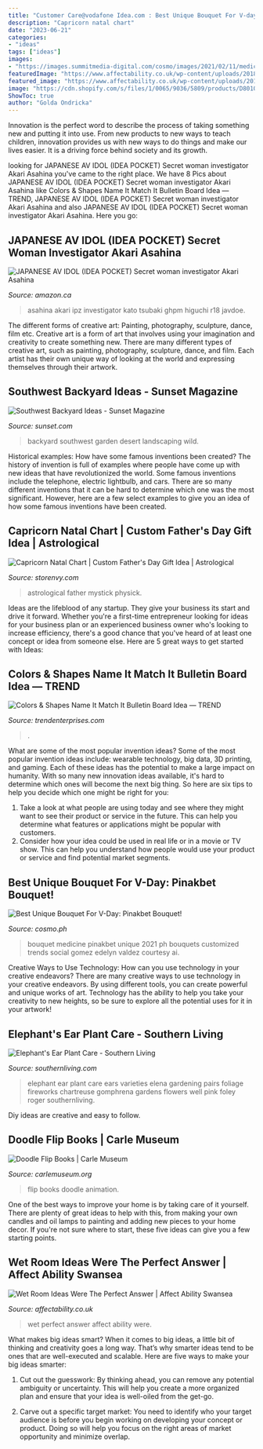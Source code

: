 ```yaml
---
title: "Customer Care@vodafone Idea.com : Best Unique Bouquet For V-day: Pinakbet Bouquet!"
description: "Capricorn natal chart"
date: "2023-06-21"
categories:
- "ideas"
tags: ["ideas"]
images:
- "https://images.summitmedia-digital.com/cosmo/images/2021/02/11/medicine-bouquet-1613002112.jpg"
featuredImage: "https://www.affectability.co.uk/wp-content/uploads/2018/10/Case-Study-7-9-e1540133316528.jpg"
featured_image: "https://www.affectability.co.uk/wp-content/uploads/2018/10/Case-Study-7-9-e1540133316528.jpg"
image: "https://cdn.shopify.com/s/files/1/0065/9036/5809/products/D8010-2-Colors-And-Shapes-Bulletin-Board-Idea_2034x1192.jpg?v=1585078329"
ShowToc: true
author: "Golda Ondricka"
---
```



Innovation is the perfect word to describe the process of taking something new and putting it into use. From new products to new ways to teach children, innovation provides us with new ways to do things and make our lives easier. It is a driving force behind society and its growth.

	

		
looking for JAPANESE AV IDOL (IDEA POCKET) Secret woman investigator Akari Asahina you've came to the right place. We have 8 Pics about JAPANESE AV IDOL (IDEA POCKET) Secret woman investigator Akari Asahina like Colors &amp; Shapes Name It Match It Bulletin Board Idea — TREND, JAPANESE AV IDOL (IDEA POCKET) Secret woman investigator Akari Asahina and also JAPANESE AV IDOL (IDEA POCKET) Secret woman investigator Akari Asahina. Here you go:
		
    
## JAPANESE AV IDOL (IDEA POCKET) Secret Woman Investigator Akari Asahina

<img loading=lazy src="https://images-na.ssl-images-amazon.com/images/I/910ZvAZhdfL._AC_SY741_.jpg" onerror="this.onerror=null;this.src='https://tse4.mm.bing.net/th?id=OIP.Tcy3GoBEtb-5-AXcL8t-LgHaKf&amp;pid=15.1';" alt="JAPANESE AV IDOL (IDEA POCKET) Secret woman investigator Akari Asahina">

_Source: amazon.ca_

>asahina akari ipz investigator kato tsubaki ghpm higuchi r18 javdoe. 

	

The different forms of creative art: Painting, photography, sculpture, dance, film etc.
Creative art is a form of art that involves using your imagination and creativity to create something new. There are many different types of creative art, such as painting, photography, sculpture, dance, and film. Each artist has their own unique way of looking at the world and expressing themselves through their artwork.

    
## Southwest Backyard Ideas - Sunset Magazine

<img loading=lazy src="https://img.sunset02.com/sites/default/files/styles/4_3_horizontal_inbody_900x506/public/image/2016/09/main/southwest-garden-getaway.jpg" onerror="this.onerror=null;this.src='https://tse1.mm.bing.net/th?id=OIP.nGspHaPyu6sSjpWJITtL3AHaEK&amp;pid=15.1';" alt="Southwest Backyard Ideas - Sunset Magazine">

_Source: sunset.com_

>backyard southwest garden desert landscaping wild. 

	

Historical examples: How have some famous inventions been created?
The history of invention is full of examples where people have come up with new ideas that have revolutionized the world. Some famous inventions include the telephone, electric lightbulb, and cars. There are so many different inventions that it can be hard to determine which one was the most significant. However, here are a few select examples to give you an idea of how some famous inventions have been created.

    
## Capricorn Natal Chart | Custom Father&#039;s Day Gift Idea | Astrological

<img loading=lazy src="http://d111vui60acwyt.cloudfront.net/product_photos/36100764/Capricorn_20hand_20painted_20natal_20chart_20by_20Mystick_20Physick_20(5)_original.jpg" onerror="this.onerror=null;this.src='https://tse1.mm.bing.net/th?id=OIP.AhN9HPp3Pdohep72wyv7QwHaHb&amp;pid=15.1';" alt="Capricorn Natal Chart | Custom Father&#039;s Day Gift Idea | Astrological">

_Source: storenvy.com_

>astrological father mystick physick. 

	

Ideas are the lifeblood of any startup. They give your business its start and drive it forward. Whether you're a first-time entrepreneur looking for ideas for your business plan or an experienced business owner who's looking to increase efficiency, there's a good chance that you've heard of at least one concept or idea from someone else. Here are 5 great ways to get started with Ideas:

    
## Colors &amp; Shapes Name It Match It Bulletin Board Idea — TREND

<img loading=lazy src="https://cdn.shopify.com/s/files/1/0065/9036/5809/products/D8010-2-Colors-And-Shapes-Bulletin-Board-Idea_2034x1192.jpg?v=1585078329" onerror="this.onerror=null;this.src='https://tse2.mm.bing.net/th?id=OIP.qnQAOTTKdQnSKvEET_zlDwHaEV&amp;pid=15.1';" alt="Colors &amp; Shapes Name It Match It Bulletin Board Idea — TREND">

_Source: trendenterprises.com_

>. 

	

What are some of the most popular invention ideas?
Some of the most popular invention ideas include: wearable technology, big data, 3D printing, and gaming. Each of these ideas has the potential to make a large impact on humanity. With so many new innovation ideas available, it's hard to determine which ones will become the next big thing. So here are six tips to help you decide which one might be right for you: 
1) Take a look at what people are using today and see where they might want to see their product or service in the future. This can help you determine what features or applications might be popular with customers. 
2) Consider how your idea could be used in real life or in a movie or TV show. This can help you understand how people would use your product or service and find potential market segments.

    
## Best Unique Bouquet For V-Day: Pinakbet Bouquet!

<img loading=lazy src="https://images.summitmedia-digital.com/cosmo/images/2021/02/11/medicine-bouquet-1613002112.jpg" onerror="this.onerror=null;this.src='https://tse1.mm.bing.net/th?id=OIP.2LKOWylZSnXf_lx6M6St-gHaJ6&amp;pid=15.1';" alt="Best Unique Bouquet For V-Day: Pinakbet Bouquet!">

_Source: cosmo.ph_

>bouquet medicine pinakbet unique 2021 ph bouquets customized trends social gomez edelyn valdez courtesy ai. 

	

Creative Ways to Use Technology: How can you use technology in your creative endeavors?
There are many creative ways to use technology in your creative endeavors. By using different tools, you can create powerful and unique works of art. Technology has the ability to help you take your creativity to new heights, so be sure to explore all the potential uses for it in your artwork!

    
## Elephant&#039;s Ear Plant Care - Southern Living

<img loading=lazy src="https://img1.southernliving.timeinc.net/sites/default/files/styles/medium_2x/public/image/2016/02/main/2156502_eleph15.jpg?itok=I9SLxviC" onerror="this.onerror=null;this.src='https://tse4.mm.bing.net/th?id=OIP.bDqtroJhQR8KNM7fDu3LzQHaLH&amp;pid=15.1';" alt="Elephant&#039;s Ear Plant Care - Southern Living">

_Source: southernliving.com_

>elephant ear plant care ears varieties elena gardening pairs foliage fireworks chartreuse gomphrena gardens flowers well pink foley roger southernliving. 

	

Diy ideas are creative and easy to follow.

    
## Doodle Flip Books | Carle Museum

<img loading=lazy src="https://www.carlemuseum.org/sites/default/files/uploaded_images/Heart1_0.jpg" onerror="this.onerror=null;this.src='https://tse3.mm.bing.net/th?id=OIP.01zxutxXiqrQxQ_-5WSnowHaF1&amp;pid=15.1';" alt="Doodle Flip Books | Carle Museum">

_Source: carlemuseum.org_

>flip books doodle animation. 

	

One of the best ways to improve your home is by taking care of it yourself. There are plenty of great ideas to help with this, from making your own candles and oil lamps to painting and adding new pieces to your home decor. If you're not sure where to start, these five ideas can give you a few starting points.

    
## Wet Room Ideas Were The Perfect Answer | Affect Ability Swansea

<img loading=lazy src="https://www.affectability.co.uk/wp-content/uploads/2018/10/Case-Study-7-9-e1540133316528.jpg" onerror="this.onerror=null;this.src='https://tse4.mm.bing.net/th?id=OIP.VIgciqJwoUIB6M9qPN-G4wHaJ4&amp;pid=15.1';" alt="Wet Room Ideas Were The Perfect Answer | Affect Ability Swansea">

_Source: affectability.co.uk_

>wet perfect answer affect ability were. 

	

What makes big ideas smart?
When it comes to big ideas, a little bit of thinking and creativity goes a long way. That’s why smarter ideas tend to be ones that are well-executed and scalable. Here are five ways to make your big ideas smarter:
1. Cut out the guesswork: By thinking ahead, you can remove any potential ambiguity or uncertainty. This will help you create a more organized plan and ensure that your idea is well-oiled from the get-go.

2. Carve out a specific target market: You need to identify who your target audience is before you begin working on developing your concept or product. Doing so will help you focus on the right areas of market opportunity and minimize overlap.


